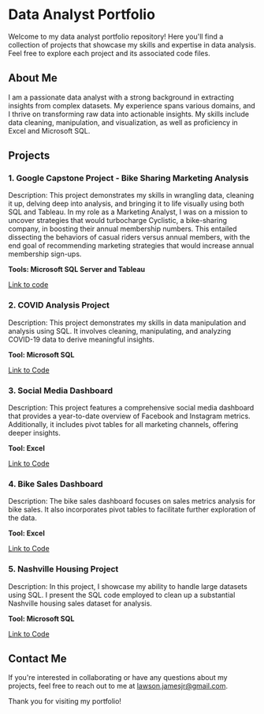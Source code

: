 # Data Analyst Portfolio

Welcome to my data analyst portfolio repository! Here you'll find a collection of projects that showcase my skills and expertise in data analysis. Feel free to explore each project and its associated code files.

## About Me

I am a passionate data analyst with a strong background in extracting insights from complex datasets. My experience spans various domains, and I thrive on transforming raw data into actionable insights. My skills include data cleaning, manipulation, and visualization, as well as proficiency in Excel and Microsoft SQL.

## Projects

### 1. Google Capstone Project - Bike Sharing Marketing Analysis
Description: This project demonstrates my skills in wrangling data, cleaning it up, delving deep into analysis, and bringing it to life visually using both SQL and Tableau. In my role as a Marketing Analyst, I was on a mission to uncover strategies that would turbocharge Cyclistic, a bike-sharing company, in boosting their annual membership numbers. This entailed dissecting the behaviors of casual riders versus annual members, with the end goal of recommending marketing strategies that would increase annual membership sign-ups.

**Tools: Microsoft SQL Server and Tableau**

[Link to code](https://github.com/jameslanalyst/google-capstone-project)

### 2. COVID Analysis Project
Description: This project demonstrates my skills in data manipulation and analysis using SQL. It involves cleaning, manipulating, and analyzing COVID-19 data to derive meaningful insights.

**Tool: Microsoft SQL**

[Link to Code](https://github.com/MarketingwithJimmy/PortfolioProjects/blob/main/COVID%20Project%20-%20Data%20Exploration.sql)

### 3. Social Media Dashboard
Description: This project features a comprehensive social media dashboard that provides a year-to-date overview of Facebook and Instagram metrics. Additionally, it includes pivot tables for all marketing channels, offering deeper insights.

**Tool: Excel**

[Link to Code](https://github.com/MarketingwithJimmy/PortfolioProjects/blob/main/social_media_dashboard.xlsx)

### 4. Bike Sales Dashboard
Description: The bike sales dashboard focuses on sales metrics analysis for bike sales. It also incorporates pivot tables to facilitate further exploration of the data.

**Tool: Excel**

[Link to Code](https://github.com/MarketingwithJimmy/PortfolioProjects/blob/main/Bike%20Sales%20Dashboard.xlsx)

### 5. Nashville Housing Project
Description: In this project, I showcase my ability to handle large datasets using SQL. I present the SQL code employed to clean up a substantial Nashville housing sales dataset for analysis.

**Tool: Microsoft SQL**

[Link to Code](https://github.com/MarketingwithJimmy/PortfolioProjects/blob/main/NashvilleHousing%20DataCleaning.sql)

## Contact Me

If you're interested in collaborating or have any questions about my projects, feel free to reach out to me at lawson.jamesjr@gmail.com.

Thank you for visiting my portfolio!


